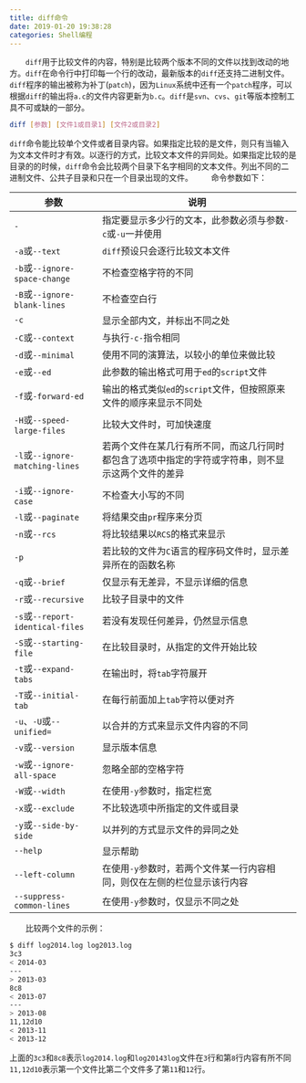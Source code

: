 ```yaml
---
title: diff命令
date: 2019-01-20 19:38:28
categories: Shell编程
---
```

&emsp;&emsp;`diff`用于比较文件的内容，特别是比较两个版本不同的文件以找到改动的地方。`diff`在命令行中打印每一个行的改动，最新版本的`diff`还支持二进制文件。`diff`程序的输出被称为补丁(`patch`)，因为`Linux`系统中还有一个`patch`程序，可以根据`diff`的输出将`a.c`的文件内容更新为`b.c`。`diff`是`svn`、`cvs`、`git`等版本控制工具不可或缺的一部分。

``` bash
diff [参数] [文件1或目录1] [文件2或目录2]
```

`diff`命令能比较单个文件或者目录内容。如果指定比较的是文件，则只有当输入为文本文件时才有效。以逐行的方式，比较文本文件的异同处。如果指定比较的是目录的的时候，`diff`命令会比较两个目录下名字相同的文本文件。列出不同的二进制文件、公共子目录和只在一个目录出现的文件。
&emsp;&emsp;命令参数如下：

参数                             | 说明
---------------------------------|-----
`-`                              | 指定要显示多少行的文本，此参数必须与参数`-c`或`-u`一并使用
`-a`或`--text`                   | `diff`预设只会逐行比较文本文件
`-b`或`--ignore-space-change`    | 不检查空格字符的不同
`-B`或`--ignore-blank-lines`     | 不检查空白行
`-c`                             | 显示全部内文，并标出不同之处
`-C`或`--context`                | 与执行`-c-`指令相同
`-d`或`--minimal`                | 使用不同的演算法，以较小的单位来做比较
`-e`或`--ed`                     | 此参数的输出格式可用于`ed`的`script`文件
`-f`或`-forward-ed`              | 输出的格式类似`ed`的`script`文件，但按照原来文件的顺序来显示不同处
`-H`或`--speed-large-files`      | 比较大文件时，可加快速度
`-l`或`--ignore-matching-lines`  | 若两个文件在某几行有所不同，而这几行同时都包含了选项中指定的字符或字符串，则不显示这两个文件的差异
`-i`或`--ignore-case`            | 不检查大小写的不同
`-l`或`--paginate`               | 将结果交由`pr`程序来分页
`-n`或`--rcs`                    | 将比较结果以`RCS`的格式来显示
`-p`                             | 若比较的文件为`C`语言的程序码文件时，显示差异所在的函数名称
`-q`或`--brief`                  | 仅显示有无差异，不显示详细的信息
`-r`或`--recursive`              | 比较子目录中的文件
`-s`或`--report-identical-files` | 若没有发现任何差异，仍然显示信息
`-S`或`--starting-file`          | 在比较目录时，从指定的文件开始比较
`-t`或`--expand-tabs`            | 在输出时，将`tab`字符展开
`-T`或`--initial-tab`            | 在每行前面加上`tab`字符以便对齐
`-u`、`-U`或`--unified=`         | 以合并的方式来显示文件内容的不同
`-v`或`--version`                | 显示版本信息
`-w`或`--ignore-all-space`       | 忽略全部的空格字符
`-W`或`--width`                  | 在使用`-y`参数时，指定栏宽
`-x`或`--exclude`                | 不比较选项中所指定的文件或目录
`-y`或`--side-by-side`           | 以并列的方式显示文件的异同之处
`--help`                         | 显示帮助
`--left-column`                  | 在使用`-y`参数时，若两个文件某一行内容相同，则仅在左侧的栏位显示该行内容
`--suppress-common-lines`        | 在使用`-y`参数时，仅显示不同之处

&emsp;&emsp;比较两个文件的示例：

``` bash
$ diff log2014.log log2013.log
3c3
< 2014-03
---
> 2013-03
8c8
< 2013-07
---
> 2013-08
11,12d10
< 2013-11
< 2013-12
```

上面的`3c3`和`8c8`表示`log2014.log`和`log20143log`文件在`3`行和第`8`行内容有所不同`11,12d10`表示第一个文件比第二个文件多了第`11`和`12`行。